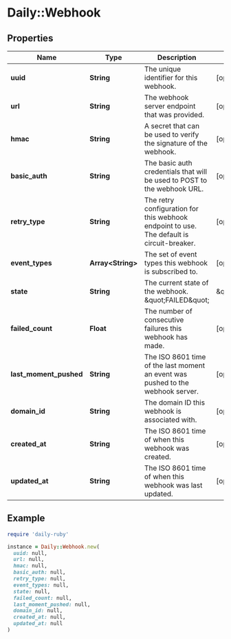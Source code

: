 # Daily::Webhook

## Properties

| Name | Type | Description | Notes |
| ---- | ---- | ----------- | ----- |
| **uuid** | **String** | The unique identifier for this webhook. | [optional] |
| **url** | **String** | The webhook server endpoint that was provided. | [optional] |
| **hmac** | **String** | A secret that can be used to verify the signature of the webhook. | [optional] |
| **basic_auth** | **String** | The basic auth credentials that will be used to POST to the webhook URL. | [optional] |
| **retry_type** | **String** | The retry configuration for this webhook endpoint to use. The default is circuit-breaker. | [optional] |
| **event_types** | **Array&lt;String&gt;** | The set of event types this webhook is subscribed to. | [optional] |
| **state** | **String** | The current state of the webhook. \&quot;FAILED\&quot; | \&quot;INACTIVE\&quot; | [optional] |
| **failed_count** | **Float** | The number of consecutive failures this webhook has made. | [optional] |
| **last_moment_pushed** | **String** | The ISO 8601 time of the last moment an event was pushed to the webhook server. | [optional] |
| **domain_id** | **String** | The domain ID this webhook is associated with. | [optional] |
| **created_at** | **String** | The ISO 8601 time of when this webhook was created. | [optional] |
| **updated_at** | **String** | The ISO 8601 time of when this webhook was last updated. | [optional] |

## Example

```ruby
require 'daily-ruby'

instance = Daily::Webhook.new(
  uuid: null,
  url: null,
  hmac: null,
  basic_auth: null,
  retry_type: null,
  event_types: null,
  state: null,
  failed_count: null,
  last_moment_pushed: null,
  domain_id: null,
  created_at: null,
  updated_at: null
)
```

